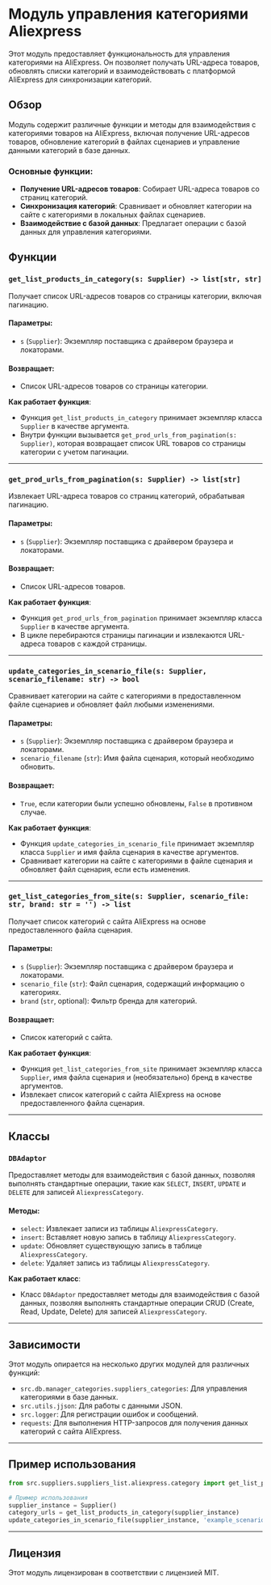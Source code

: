 # Модуль управления категориями Aliexpress

Этот модуль предоставляет функциональность для управления категориями на AliExpress. Он позволяет получать URL-адреса товаров, обновлять списки категорий и взаимодействовать с платформой AliExpress для синхронизации категорий.

## Обзор

Модуль содержит различные функции и методы для взаимодействия с категориями товаров на AliExpress, включая получение URL-адресов товаров, обновление категорий в файлах сценариев и управление данными категорий в базе данных.

### Основные функции:
- **Получение URL-адресов товаров**: Собирает URL-адреса товаров со страниц категорий.
- **Синхронизация категорий**: Сравнивает и обновляет категории на сайте с категориями в локальных файлах сценариев.
- **Взаимодействие с базой данных**: Предлагает операции с базой данных для управления категориями.

## Функции

### `get_list_products_in_category(s: Supplier) -> list[str, str]`

Получает список URL-адресов товаров со страницы категории, включая пагинацию.

#### Параметры:
- `s` (`Supplier`): Экземпляр поставщика с драйвером браузера и локаторами.

#### Возвращает:
- Список URL-адресов товаров со страницы категории.

**Как работает функция**:
- Функция `get_list_products_in_category` принимает экземпляр класса `Supplier` в качестве аргумента.
- Внутри функции вызывается `get_prod_urls_from_pagination(s: Supplier)`, которая возвращает список URL товаров со страницы категории с учетом пагинации.

---

### `get_prod_urls_from_pagination(s: Supplier) -> list[str]`

Извлекает URL-адреса товаров со страниц категорий, обрабатывая пагинацию.

#### Параметры:
- `s` (`Supplier`): Экземпляр поставщика с драйвером браузера и локаторами.

#### Возвращает:
- Список URL-адресов товаров.

**Как работает функция**:
- Функция `get_prod_urls_from_pagination` принимает экземпляр класса `Supplier` в качестве аргумента.
-  В цикле перебираются страницы пагинации и извлекаются URL-адреса товаров с каждой страницы.

---

### `update_categories_in_scenario_file(s: Supplier, scenario_filename: str) -> bool`

Сравнивает категории на сайте с категориями в предоставленном файле сценариев и обновляет файл любыми изменениями.

#### Параметры:
- `s` (`Supplier`): Экземпляр поставщика с драйвером браузера и локаторами.
- `scenario_filename` (`str`): Имя файла сценария, который необходимо обновить.

#### Возвращает:
- `True`, если категории были успешно обновлены, `False` в противном случае.

**Как работает функция**:
- Функция `update_categories_in_scenario_file` принимает экземпляр класса `Supplier` и имя файла сценария в качестве аргументов.
- Сравнивает категории на сайте с категориями в файле сценария и обновляет файл сценария, если есть изменения.

---

### `get_list_categories_from_site(s: Supplier, scenario_file: str, brand: str = '') -> list`

Получает список категорий с сайта AliExpress на основе предоставленного файла сценария.

#### Параметры:
- `s` (`Supplier`): Экземпляр поставщика с драйвером браузера и локаторами.
- `scenario_file` (`str`): Файл сценария, содержащий информацию о категориях.
- `brand` (`str`, optional): Фильтр бренда для категорий.

#### Возвращает:
- Список категорий с сайта.

**Как работает функция**:
- Функция `get_list_categories_from_site` принимает экземпляр класса `Supplier`, имя файла сценария и (необязательно) бренд в качестве аргументов.
- Извлекает список категорий с сайта AliExpress на основе предоставленного файла сценария.

---

## Классы

### `DBAdaptor`

Предоставляет методы для взаимодействия с базой данных, позволяя выполнять стандартные операции, такие как `SELECT`, `INSERT`, `UPDATE` и `DELETE` для записей `AliexpressCategory`.

#### Методы:
- `select`: Извлекает записи из таблицы `AliexpressCategory`.
- `insert`: Вставляет новую запись в таблицу `AliexpressCategory`.
- `update`: Обновляет существующую запись в таблице `AliexpressCategory`.
- `delete`: Удаляет запись из таблицы `AliexpressCategory`.

**Как работает класс**:
- Класс `DBAdaptor` предоставляет методы для взаимодействия с базой данных, позволяя выполнять стандартные операции CRUD (Create, Read, Update, Delete) для записей `AliexpressCategory`.

---

## Зависимости

Этот модуль опирается на несколько других модулей для различных функций:

- `src.db.manager_categories.suppliers_categories`: Для управления категориями в базе данных.
- `src.utils.jjson`: Для работы с данными JSON.
- `src.logger`: Для регистрации ошибок и сообщений.
- `requests`: Для выполнения HTTP-запросов для получения данных категорий с сайта AliExpress.

---

## Пример использования

```python
from src.suppliers.suppliers_list.aliexpress.category import get_list_products_in_category, update_categories_in_scenario_file

# Пример использования
supplier_instance = Supplier()
category_urls = get_list_products_in_category(supplier_instance)
update_categories_in_scenario_file(supplier_instance, 'example_scenario.json')
```

---

## Лицензия

Этот модуль лицензирован в соответствии с лицензией MIT.